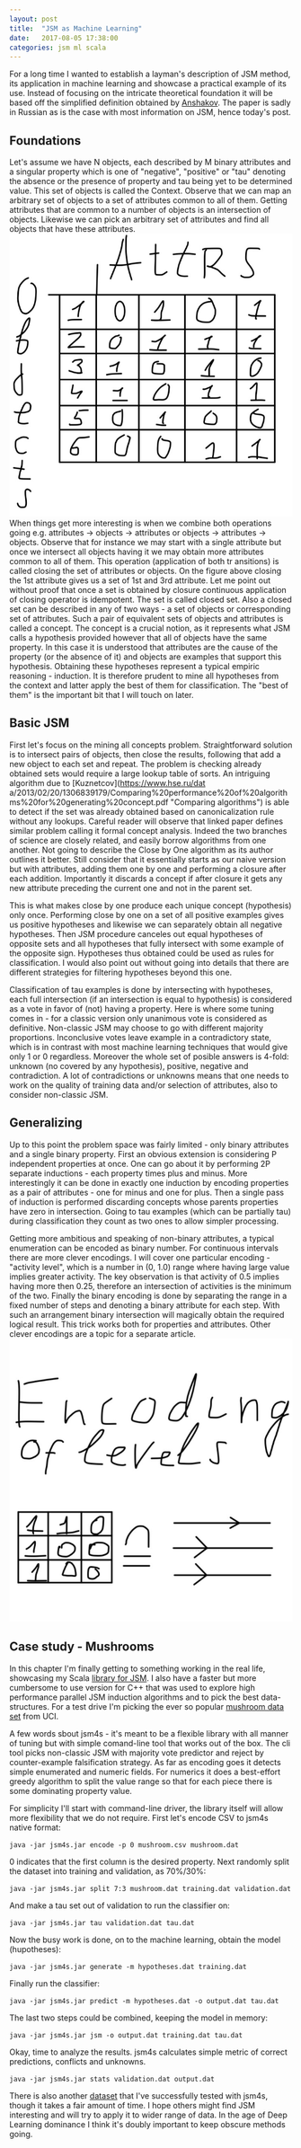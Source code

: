 ```yaml
---
layout: post
title:  "JSM as Machine Learning"
date:   2017-08-05 17:38:00
categories: jsm ml scala
---
```


For a long time I wanted to establish a layman's description of JSM method, its application in machine learning and showcase a practical example of its use. Instead of focusing on the intricate theoretical foundation it will be based off the simplified definition obtained by [Anshakov](http://www.raai.org/about/persons/anshakov/ansh2012tmojsm.pdf "Set Theoretic Definition of JSM"). The paper is sadly in Russian as is the case with most information on JSM, hence today's post.

## Foundations

Let's assume we have N objects, each described by M binary attributes and a singular property which is one of "negative", "positive" or "tau" denoting the absence or the presence of property and tau being yet to be determined value. This set of objects is called the Context. Observe that we can map an arbitrary set of objects to a set of attributes
 common to all of them. Getting attributes that are common to a number of objects is an intersection of objects. Likewise we can pick an arbitrary set of attributes and find all objects that have these attributes. 
![An example context](/assets/images/Context.jpg "An example context")
When things get more interesting is when we combine both operations going e.g. attributes -> objects -> attributes or objects -> attributes -> objects. Observe that for instance we may start with a single attribute but once we intersect all objects having it we may obtain more attributes common to all of them. This operation (application of both tr
ansitions) is called closing the set of attributes or objects. On the figure above closing the 1st attribute gives us a set of 1st and 3rd attribute. Let me point out without 
proof that once a set is obtained by closure continuous application of closing operator is idempotent. The set is called closed set. Also a closed set can be described in any of two ways - a set of objects or corresponding set of attributes. Such a pair of equivalent sets of objects and attributes is called a concept. The concept is a crucial notion, as it represents what JSM calls a hypothesis provided however that all of objects have the same property. In this case it is understood that attributes are the cause of the property (or the absence of it) and objects are examples that support this hypothesis. Obtaining these hypotheses represent a typical empiric reasoning - induction. It is therefore prudent to mine all hypotheses from the context and latter apply the best of them for classification. The "best of them" is the important 
bit that I will touch on later.

## Basic JSM

First let's focus on the mining all concepts problem. Straightforward solution is  to intersect pairs of objects, then close the results, following that add a new object to each set and repeat. The problem is checking already obtained sets would require a large lookup table of sorts. An intriguing algorithm due to [Kuznetcov](https://www.hse.ru/dat
a/2013/02/20/1306839179/Comparing%20performance%20of%20algorithms%20for%20generating%20concept.pdf "Comparing algorithms") is able to detect if the set was already obtained based on canonicalization rule without any lookups. Careful reader will observe that linked paper defines similar problem calling it formal concept analysis. Indeed the two branches of science are closely related, and easily borrow algorithms from one another.
Not going to describe the Close by One algorithm as its author outlines it better. Still consider that it essentially starts as our naive version but with attributes, adding them one by one and performing a closure after each addition. Importantly it discards a concept if after closure it gets any new attribute preceding the current one and not in the parent set. 

This is what makes close by one produce each unique concept (hypothesis) only once. Performing close by one on a set of all positive examples gives us positive hypotheses and likewise we can separately obtain all negative hypotheses. Then JSM procedure canceles out equal hypotheses of opposite sets and all hypotheses that fully intersect with some example of the opposite sign. Hypotheses thus obtained could be used as rules for classification. I would also point out without going into details that there are different strategies for filtering hypotheses beyond this one. 

Classification of tau examples is done by intersecting with hypotheses, each full intersection (if an intersection is equal to hypothesis) is considered as a vote in favor of (not) having a property. Here is where some tuning comes in - for a classic version only unanimous vote is considered as definitive. Non-classic JSM may choose to go with different majority proportions. Inconclusive votes leave example in a contradictory state, which is in contrast with most machine learning techniques that would give only 1 or 0 regardless. Moreover the whole set of posible answers is 4-fold: unknown (no covered by any hypothesis), positive, negative and contradiction. A lot of contradictions or unknowns means that one needs to work on the quality of training data and/or selection of attributes, also to consider non-classic JSM.

## Generalizing

Up to this point the problem space was fairly limited - only binary attributes and a single binary property. First an obvious extension is considering P independent properties at once. One can go about it by performing 2P separate inductions - each property times plus and minus. More interestingly it can be done in exactly one induction by encoding properties as a pair of attributes - one for minus and one for plus. Then a single pass of induction is performed discarding concepts whose parents properties have zero in intersection. Going to tau examples (which can be partially tau) during classification they count as two ones to allow simpler processing.

Getting more ambitious and speaking of non-binary attributes, a typical enumeration can be encoded as binary number. For continuous intervals there are more clever encodings. I will cover one particular encoding - "activity level", which is a number in (0, 1.0) range where having large value implies greater activity. The key observation is that activity of 0.5 implies having more then 0.25, therefore an intersection of activities is the minimum of the two. Finally the binary encoding is done by separating the range in a fixed number of steps and denoting a binary attribute for each step. With such an arrangement binary intersection will magically obtain the required logical result. This trick works both for properties and attributes. Other clever encodings are a topic for a separate article.
![Level encoding](/assets/images/LevelEncoding.jpg "Level encoding")

## Case study - Mushrooms

In this chapter I'm finally getting to something working in the real life, showcasing my Scala [library for JSM](https://github.com/DmitryOlshansky/jsm4s "JSM4S"). I also have a faster but more cumbersome to use version for C++ that was used to explore high performance parallel JSM induction algorithms and to pick the best data-structures. For a test drive I'm picking the ever so popular [mushroom data set](https://archive.ics.uci.edu/ml/datasets/mushroom) from UCI.

A few words sbout jsm4s - it's meant to be a flexible library with all manner of tuning but with simple comand-line tool that works out of the box. The cli tool picks non-classic JSM with majority vote predictor and reject by counter-example falsification strategy. As far as encoding goes it detects simple enumerated and numeric fields. For numerics it does a best-effort greedy algorithm to split the value range so that for each piece  there is some dominating property value.

For simplicity I'll start with command-line driver, the library itself will allow more flexibility that we do not require. First let's encode CSV to jsm4s native format:
```
java -jar jsm4s.jar encode -p 0 mushroom.csv mushroom.dat
```
0 indicates that the first column is the desired property. Next randomly split the dataset into training and validation, as 70%/30%:
```
java -jar jsm4s.jar split 7:3 mushroom.dat training.dat validation.dat
```
And make a tau set out of validation to run the classifier on:
```
java -jar jsm4s.jar tau validation.dat tau.dat
```
Now the busy work is done, on to the machine learning, obtain the model (hupotheses):
```
java -jar jsm4s.jar generate -m hypotheses.dat training.dat
```
Finally run the classifier:
```
java -jar jsm4s.jar predict -m hypotheses.dat -o output.dat tau.dat 
```
The last two steps could be combined, keeping the model in memory:
```
java -jar jsm4s.jar jsm -o output.dat training.dat tau.dat
```
Okay, time to analyze the results. jsm4s  calculates simple metric of correct predictions, conflicts and unknowns.
```
java -jar jsm4s.jar stats validation.dat output.dat 
```

There is also another [dataset](https://archive.ics.uci.edu/ml/datasets/adult) that I've successfully tested with jsm4s, though it takes a fair amount of time. I hope others might find JSM interesting and will try to apply it to wider range of data. In the age of Deep Learning dominance I think it's doubly important to keep obscure methods going.

